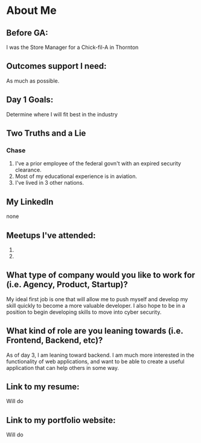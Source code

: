 # About Me

## Before GA:
I was the Store Manager for a Chick-fil-A in Thornton

## Outcomes support I need:
As much as possible.

## Day 1 Goals:
Determine where I will fit best in the industry

## Two Truths and a Lie

### Chase

1. I've a prior employee of the federal govn't with an expired security clearance.
2. Most of my educational experience is in aviation.
3. I've lived in 3 other nations. 

## My LinkedIn
none

## Meetups I've attended:
1. 
2. 

## What type of company would you like to work for (i.e. Agency, Product, Startup)?
My ideal first job is one that will allow me to push myself and develop my skill quickly to become a more valuable developer. I also hope to be in a position to begin developing skills to move into cyber security. 

## What kind of role are you leaning towards (i.e. Frontend, Backend, etc)?
As of day 3, I am leaning toward backend. I am much more interested in the functionality of web applications, and want to be able to create a useful application that can help others in some way. 
## Link to my resume: 
Will do

## Link to my portfolio website: 
Will do
